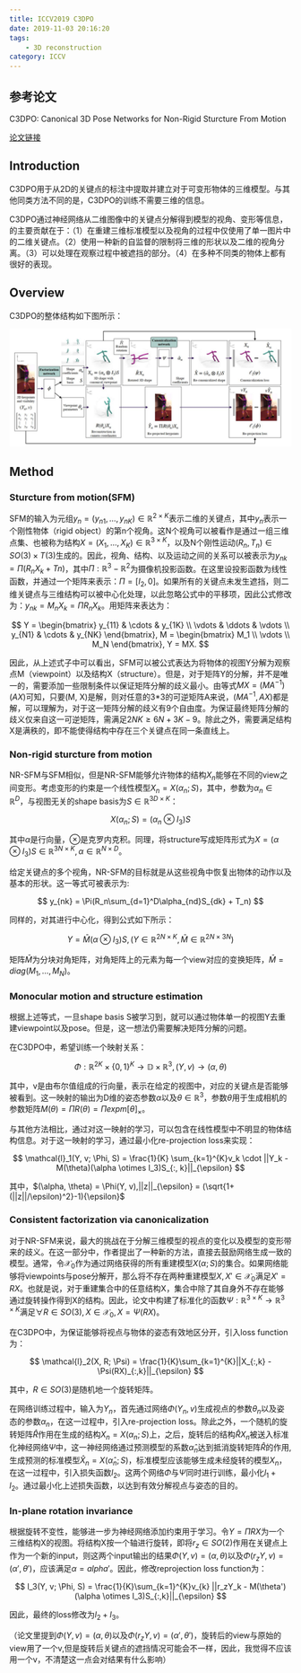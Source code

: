 ```yaml
---
title: ICCV2019 C3DPO
date: 2019-11-03 20:16:20
tags:
    - 3D reconstruction
category: ICCV
---
```


## 参考论文

C3DPO: Canonical 3D Pose Networks for Non-Rigid Sturcture From Motion

[论文链接](https://arxiv.org/pdf/1909.02533.pdf)

## Introduction

C3DPO用于从2D的关键点的标注中提取并建立对于可变形物体的三维模型。与其他同类方法不同的是，C3DPO的训练不需要三维的信息。

C3DPO通过神经网络从二维图像中的关键点分解得到模型的视角、变形等信息，的主要贡献在于：（1）在重建三维标准模型以及视角的过程中仅使用了单一图片中的二维关键点。（2）使用一种新的自监督的限制将三维的形状以及二维的视角分离。（3）可以处理在观察过程中被遮挡的部分。（4）在多种不同类的物体上都有很好的表现。

<!--more-->

## Overview

C3DPO的整体结构如下图所示：

![The overview of C3DPO](/img/C3DPO.jpg)

## Method

### Sturcture from motion(SFM)

SFM的输入为元组$y_n = (y_{n1}, \dots, y_{nK}) \in \mathbb{R}^{2 \times K}$表示二维的关键点，其中$y_n$表示一个刚性物体（rigid object）的第n个视角。这N个视角可以被看作是通过一组三维点集、也被称为结构$X = (X_1, \dots, X_K) \in \mathbb{R}^{3 \times K}$，以及N个刚性运动$(R_n, T_n) \in SO(3) \times T(3)$生成的。因此，视角、结构、以及运动之间的关系可以被表示为$y_{nk} = \Pi(R_nX_k + Tn)$，其中$\Pi : \mathbb{R}^3 - \mathbb{R}^2$为摄像机投影函数。在这里设投影函数为线性函数，并通过一个矩阵来表示：$\Pi = [I_2, 0]$。如果所有的关键点未发生遮挡，则二维关键点与三维结构可以被中心化处理，以此忽略公式中的平移项，因此公式修改为：$y_{nk} = M_nX_k = \Pi R_n X_k$。用矩阵来表达为：

$$
Y = 
\begin{bmatrix}
y_{11} & \cdots & y_{1K} \\
\vdots & \ddots & \vdots \\
y_{N1} & \cdots & y_{NK}
\end{bmatrix},
M = 
\begin{bmatrix}
M_1 \\
\vdots \\
M_N
\end{bmatrix},
Y = MX.
$$

因此，从上述式子中可以看出，SFM可以被公式表达为将物体的视图Y分解为观察点M（viewpoint）以及结构X（structure）。但是，对于矩阵Y的分解，并不是唯一的，需要添加一些限制条件以保证矩阵分解的歧义最小。由等式$MX = (MA^{-1})(AX)$可知，只要(M, X)是解，则对任意的3*3的可逆矩阵A来说，$(MA^{-1}, AX)$都是解，可以理解为，对于这一矩阵分解的歧义有9个自由度。为保证最终矩阵分解的歧义仅来自这一可逆矩阵，需满足$2NK \ge 6N + 3K - 9$。除此之外，需要满足结构X是满秩的，即不能使得结构中存在三个关键点在同一条直线上。

### Non-rigid sturcture from motion

NR-SFM与SFM相似，但是NR-SFM能够允许物体的结构$X_n$能够在不同的view之间变形。考虑变形的约束是一个线性模型$X_n = X(\alpha_n ; S)$，其中，参数为$\alpha_n \in \mathbb{R}^D$，与视图无关的shape basis为$S \in \mathbb{R}^{3D \times K}$：

$$
X(\alpha_n; S) = (\alpha_n \otimes I_3)S
$$

其中$\alpha$是行向量，$\otimes$是克罗内克积。同理，将structure写成矩阵形式为$X = (\alpha \otimes I_3)S \in \mathbb{R}^{3N \times K}, \alpha \in \mathbb{R}^{N \times D}$。

给定关键点的多个视角，NR-SFM的目标就是从这些视角中恢复出物体的动作以及基本的形状。这一等式可被表示为:

$$
y_{nk} = \Pi(R_n\sum_{d=1}^D\alpha_{nd}S_{dk} + T_n)
$$

同样的，对其进行中心化，得到公式如下所示：

$$
Y = \bar{M}(\alpha \otimes I_3)S, (Y \in \mathbb{R}^{2N \times K}, \bar{M} \in \mathbb{R}^{2N \times 3N})
$$

矩阵$\bar{M}$为分块对角矩阵，对角矩阵上的元素为每一个view对应的变换矩阵，$\bar{M} = diag(M_1, \dots, M_N)$。

### Monocular motion and structure estimation

根据上述等式，一旦shape basis S被学习到，就可以通过物体单一的视图Y去重建viewpoint以及pose。但是，这一想法仍需要解决矩阵分解的问题。

在C3DPO中，希望训练一个映射关系：

$$
\Phi : \mathbb{R}^{2K} \times \{0, 1\}^{K} \to \mathbb{D} \times \mathbb{R}^3, (Y, v) \to (\alpha, \theta)
$$

其中，v是由布尔值组成的行向量，表示在给定的视图中，对应的关键点是否能够被看到。这一映射的输出为D维的姿态参数$\alpha$以及$\theta \in \mathbb{R}^3$，参数$\theta$用于生成相机的参数矩阵$M(\theta) = \Pi R(\theta) = \Pi expm[\theta]_{\times}$。

与其他方法相比，通过对这一映射的学习，可以包含在线性模型中不明显的物体结构信息。对于这一映射的学习，通过最小化re-projection loss来实现：

$$
\mathcal{l}_1(Y, v; \Phi, S) = \frac{1}{K} \sum_{k=1}^{K}v_k \cdot ||Y_k - M(\theta)(\alpha \otimes I_3)S_{:, k}||_{\epsilon}
$$

其中，$(\alpha, \theta) = \Phi(Y, v),||z||_{\epsilon} = (\sqrt{1+ (||z||/\epsilon)^2}-1){\epsilon}$

### Consistent factorization via canonicalization

对于NR-SFM来说，最大的挑战在于分解三维模型的视点的变化以及模型的变形带来的歧义。在这一部分中，作者提出了一种新的方法，直接去鼓励网络生成一致的模型。通常，令$\mathcal{X}_0$作为通过网络获得的所有重建模型$X(\alpha; S)$的集合。如果网络能够将viewpoints与pose分解开，那么将不存在两种重建模型$X, X' \in \mathcal{X}_0$满足$X' = RX$。也就是说，对于重建集合中的任意结构X，集合中除了其自身外不存在能够通过旋转操作得到X的结构。因此，论文中构建了标准化的函数$\Psi :\mathbb{R}^{3 \times K} \to \mathbb{R}^{3 \times K}$满足$\forall R \in SO(3), X \in \mathcal{X}_0, X = \Psi(RX)$。

在C3DPO中，为保证能够将视点与物体的姿态有效地区分开，引入loss function为：

$$
\mathcal{l}_2(X, R; \Psi) = \frac{1}{K}\sum_{k=1}^{K}||X_{:,k} - \Psi(RX)_{:,k}||_{\epsilon}
$$

其中，$R \in SO(3)$是随机地一个旋转矩阵。

在网络训练过程中，输入为$Y_n$，首先通过网络$\Phi(Y_n, v)$生成视点的参数$\theta_n$以及姿态的参数$\alpha_n$，在这一过程中，引入re-projection loss。除此之外，一个随机的旋转矩阵$\hat{R}$作用在生成的结构$X_n = X(\alpha_n; S)$上，之后，旋转后的结构$\hat{R}X_n$被送入标准化神经网络$\Psi$中，这一神经网络通过预测模型的系数$\hat{\alpha}_n$达到抵消旋转矩阵$\hat{R}$的作用,生成预测的标准模型$\hat{X}_n = X(\hat{\alpha}_n; S)$，标准模型应该能够生成未经旋转的模型$X_n$，在这一过程中，引入损失函数$l_2$。这两个网络$\Phi$与$\Psi$同时进行训练，最小化$l_1+l_2$。通过最小化上述损失函数，以达到有效分解视点与姿态的目的。

### In-plane rotation invariance

根据旋转不变性，能够进一步为神经网络添加约束用于学习。令$Y = \Pi RX$为一个三维结构X的视图。将结构X按一个轴进行旋转，即将$r_z \in SO(2)$作用在关键点上作为一个新的input，则这两个input输出的结果$\Phi(Y, v) = (\alpha, \theta)$以及$\Phi(r_zY, v) = (\alpha' , \theta')$，应该满足$\alpha = alpha'$。因此，修改reprojection loss function为：

$$
l_3(Y, v; \Phi, S) = \frac{1}{K}\sum_{k=1}^{K}v_{k} ||r_zY_k - M(\theta')(\alpha \otimes I_3)S_{:,k}||_{\epsilon}
$$

因此，最终的loss修改为$l_2+l_3$。

（论文里提到$\Phi(Y, v) = (\alpha, \theta)$以及$\Phi(r_zY, v) = (\alpha' , \theta')$，旋转后的view与原始的view用了一个v,但是旋转后关键点的遮挡情况可能会不一样，因此，我觉得不应该用一个v，不清楚这一点会对结果有什么影响）
